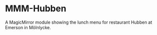 # MMM-Hubben
A MagicMirror module showing the lunch menu for restaurant Hubben at Emerson in Mölnlycke.
